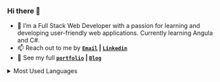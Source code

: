 ### Hi there 👋

- 🌱 I’m a Full Stack Web Developer with a passion for learning and developing user-friendly web applications. Currently learning Angula and C#.
- 📫 Reach out to me by **[`Email`](mailto:estherkimyunjung@gmail.com) | [`Linkedin`](https://www.linkedin.com/in/estherkim-yunjung)**
- 💼 See my full **[`portfolio`](https://estherkim.netlify.app/) | [`Blog`](https://medium.com/@estherkimyunjung)**

<div>
<details>
  <summary>Most Used Languages</summary>

<p><img align="center" src="https://github-readme-stats.vercel.app/api/top-langs?username=estherkimyunjung&show_icons=true&locale=en&layout=compact" alt="estherkimyunjung" /></p>
</details>
</div>

<!--
### Technical Skills
Javascript, ES6, React.js, Redux, Postgresql, HTML, CSS, jQuery, Ruby, Rails, SQL, Java, JSP, Bootstrap, Semantic UI/Material UI React, Git, Agile Workflow
   
### Projects

* **[Home1800](https://github.com/estherkimyunjung/Home1800)**

  * An application that allows clients to create user profiles, search, and review property listings and make appointments with a real estate agent. The client can also send emails with attachments and chat with an agent in real-time. 
  * Ruby on Rails API backend with endpoints for users (client and agent), companies, properties, and appointments. Node.js backend with node mailer for email and socket.io for chat server.
  * React frontend with JWT authentication to manage user logins. Google Maps API to show the location and provide additional information to the property listings.
  * Material UI, Semantic UI, and Bootstrap React for the UI framework.

* **[Tysther](https://github.com/estherkimyunjung/Rails_project)**
 
  * The app is designed to provide user reviews and ratings for local restaurants.  Users can also upload reviews and ratings for restaurants that they have visited
  * Ruby on Rails API backend with endpoints for the user, review, restaurant, food, and location.
  * Utilized JSON web tokens and local storage to store encrypted user information.
  * CSS styled with vanilla CSS and Bootstrap.


### Experience

* **Genesis Home Loan, Houston, TX - Mortgage Loan Processor**: NOV 2015 - AUG 2017

  * Prepared documents for underwriting by verifying client income, credit reports, and other information.
  * Set up and completed loan submission packages and meeting strict deadlines 100% of the time.
  * Worked personally with customers in a fast-paced environment. Prompt responses and resolutions to issues, and closeout 100% of loans.
  * Evaluated approvals against established bank and government lending standards.
  * Acquired management approval for loan products, including small business and commercial loans.

* **Quiznos, Houston, TX - Franchise Owner / Manager**: JUL 2001 - JUL 2015

  * Coordinated business paperwork, contracts, employee files, and tax submissions, maintaining Top 5 in regional store sales throughout store operation.
  * Increased business with improved marketing, excellent customer service strategies, and maintaining top food quality, resulting in a 25% increase in sales revenue.
  * Recruited and developed successful operations staff to handle day-to-day business operations.
  * Managed labor, inventory, and reduced overhead costs effectively to maintain business profitability.
  * Handled team, customer, and operations issues with professional strategies to meet business goals.


### Education

* **Flatiron School, Houston, TX, USA - Immersive Software Engineering Certificate**
   - Immersive full-stack software engineering program in Ruby on Rails backend and JS with React and Redux libraries frontend.
* **Encore Software Service, Inc., South Korea - Front-end Web Development Certificate**
   - Front-end Web Development in HTML, CSS, JS, jQuery, and Agile Workflow
* **Konyang University, South Korea - BS, Computer Science Engineering / Teacher’s Certificate** 
 -->
